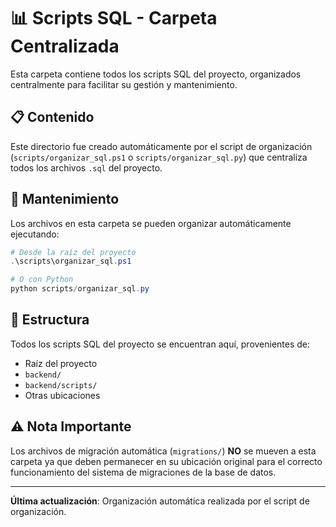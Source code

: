 # 📊 Scripts SQL - Carpeta Centralizada

Esta carpeta contiene todos los scripts SQL del proyecto, organizados centralmente para facilitar su gestión y mantenimiento.

## 📋 Contenido

Este directorio fue creado automáticamente por el script de organización (`scripts/organizar_sql.ps1` o `scripts/organizar_sql.py`) que centraliza todos los archivos `.sql` del proyecto.

## 🔄 Mantenimiento

Los archivos en esta carpeta se pueden organizar automáticamente ejecutando:

```powershell
# Desde la raíz del proyecto
.\scripts\organizar_sql.ps1

# O con Python
python scripts/organizar_sql.py
```

## 📂 Estructura

Todos los scripts SQL del proyecto se encuentran aquí, provenientes de:
- Raíz del proyecto
- `backend/`
- `backend/scripts/`
- Otras ubicaciones

## ⚠️ Nota Importante

Los archivos de migración automática (`migrations/`) **NO** se mueven a esta carpeta ya que deben permanecer en su ubicación original para el correcto funcionamiento del sistema de migraciones de la base de datos.

---

**Última actualización**: Organización automática realizada por el script de organización.

